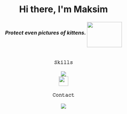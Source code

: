 <h1 align="center">Hi there, I'm Maksim</h1>

<h3 align="center"><i>Protect even pictures of kittens. <img src = "https://media0.giphy.com/media/1lzOuCfVSkVBgXPoId/giphy.gif?cid=ecf05e4779pjoyuy8oz14tg6bn8tnue9m2dl1ulsojdlmavv&rid=giphy.gif&ct=s" width="110" height="80" align="middle" ></i></h3>



# <h4 align="center">𝚂𝚔𝚒𝚕𝚕𝚜</h4>
<p align="center">
    <img src="https://img.shields.io/badge/Python-0c1014?style=for-the-badge&logo=python&logoColor=2aa889"> <br>
    <img src="https://upload.wikimedia.org/wikipedia/commons/2/2f/PowerShell_5.0_icon.png" width="30">
</p>

<h4 align="center">𝙲𝚘𝚗𝚝𝚊𝚌𝚝</h4>
<p align="center">
    <a href="https://t.me/Soniq33">
        <img src="https://img.shields.io/badge/Telegram-0c1014?style=for-the-badge&logo=telegram&logoColor=2aa889">
    </a>
</p>

#